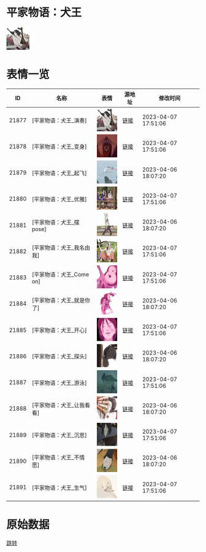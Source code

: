 # 平家物语：犬王

<img src="./cover.png" height="60" alt="cover" />

# 表情一览

|ID|名称|表情|源地址|修改时间|
|----|----|----|----|----|
|21877|[平家物语：犬王_演奏]|<img src="./pic/021877_%5B平家物语：犬王_演奏%5D.png" height="60" alt="演奏"/>|[链接](https://i0.hdslb.com/bfs/emote/4a9122ecfeda7dc534e87eb802e9bea30921c11d.png)|2023-04-07 17:51:06|
|21878|[平家物语：犬王_变身]|<img src="./pic/021878_%5B平家物语：犬王_变身%5D.png" height="60" alt="变身"/>|[链接](https://i0.hdslb.com/bfs/emote/f0d52f15263e6af4a2354e24fa2e09e9be9c1d38.png)|2023-04-07 17:51:06|
|21879|[平家物语：犬王_起飞]|<img src="./pic/021879_%5B平家物语：犬王_起飞%5D.png" height="60" alt="起飞"/>|[链接](https://i0.hdslb.com/bfs/emote/12a71a65a41343a6fc70574b3c3233e1a95d2ae5.png)|2023-04-06 18:07:20|
|21880|[平家物语：犬王_优雅]|<img src="./pic/021880_%5B平家物语：犬王_优雅%5D.png" height="60" alt="优雅"/>|[链接](https://i0.hdslb.com/bfs/emote/5f19ea84d12311cf7ba7603e516d61d40f89fcf5.png)|2023-04-07 17:51:06|
|21881|[平家物语：犬王_摆pose]|<img src="./pic/021881_%5B平家物语：犬王_摆pose%5D.png" height="60" alt="摆pose"/>|[链接](https://i0.hdslb.com/bfs/emote/9dc2523770d4771ccf01735bd34a4c045384d67d.png)|2023-04-06 18:07:20|
|21882|[平家物语：犬王_我名由我]|<img src="./pic/021882_%5B平家物语：犬王_我名由我%5D.png" height="60" alt="我名由我"/>|[链接](https://i0.hdslb.com/bfs/emote/0afe21335c38a75edf57e46093a2ca8256b0f476.png)|2023-04-07 17:51:06|
|21883|[平家物语：犬王_Come on]|<img src="./pic/021883_%5B平家物语：犬王_Come on%5D.png" height="60" alt="Come on"/>|[链接](https://i0.hdslb.com/bfs/emote/014c56f33b9c66278ccf8b52bf3fc668e7e0dea5.png)|2023-04-07 17:51:06|
|21884|[平家物语：犬王_就是你了]|<img src="./pic/021884_%5B平家物语：犬王_就是你了%5D.png" height="60" alt="就是你了"/>|[链接](https://i0.hdslb.com/bfs/emote/ba07e2abd57b11e64aa7b09954a6e574a3253abb.png)|2023-04-06 18:07:20|
|21885|[平家物语：犬王_开心]|<img src="./pic/021885_%5B平家物语：犬王_开心%5D.png" height="60" alt="开心"/>|[链接](https://i0.hdslb.com/bfs/emote/d67ff13f48111b851142331c8d7e2d89b2fe1f08.png)|2023-04-07 17:51:06|
|21886|[平家物语：犬王_探头]|<img src="./pic/021886_%5B平家物语：犬王_探头%5D.png" height="60" alt="探头"/>|[链接](https://i0.hdslb.com/bfs/emote/a0dc8924ea552870493498dae7e6edf522faa090.png)|2023-04-06 18:07:20|
|21887|[平家物语：犬王_游泳]|<img src="./pic/021887_%5B平家物语：犬王_游泳%5D.png" height="60" alt="游泳"/>|[链接](https://i0.hdslb.com/bfs/emote/0889fc3b260ba34a1111fa208e143bd6c771b618.png)|2023-04-07 17:51:06|
|21888|[平家物语：犬王_让我看看]|<img src="./pic/021888_%5B平家物语：犬王_让我看看%5D.png" height="60" alt="让我看看"/>|[链接](https://i0.hdslb.com/bfs/emote/91c1cc19775d3ce5058a73a986e025e87a4428bb.png)|2023-04-06 18:07:20|
|21889|[平家物语：犬王_沉思]|<img src="./pic/021889_%5B平家物语：犬王_沉思%5D.png" height="60" alt="沉思"/>|[链接](https://i0.hdslb.com/bfs/emote/5228e4f5fc328185e236e433b8e5c7e49975eeb0.png)|2023-04-07 17:51:06|
|21890|[平家物语：犬王_不情愿]|<img src="./pic/021890_%5B平家物语：犬王_不情愿%5D.png" height="60" alt="不情愿"/>|[链接](https://i0.hdslb.com/bfs/emote/f02125490b17b66ddba547fe8ca57ed2f19a8f5d.png)|2023-04-06 18:07:20|
|21891|[平家物语：犬王_生气]|<img src="./pic/021891_%5B平家物语：犬王_生气%5D.png" height="60" alt="生气"/>|[链接](https://i0.hdslb.com/bfs/emote/64e10bfcf78c7543e85dc6ed229c0de698a93f42.png)|2023-04-07 17:51:06|

# 原始数据

[跳转](./raw.json)

